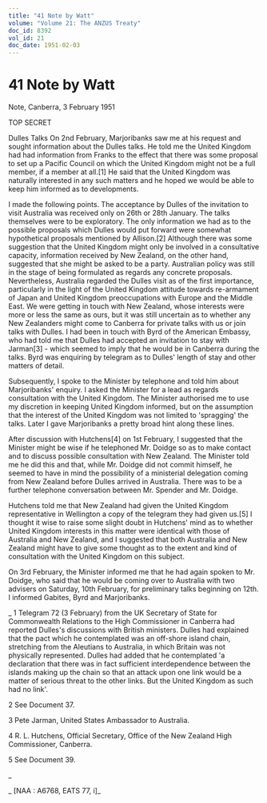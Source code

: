 ```yaml
---
title: "41 Note by Watt"
volume: "Volume 21: The ANZUS Treaty"
doc_id: 8392
vol_id: 21
doc_date: 1951-02-03
---
```


# 41 Note by Watt

Note, Canberra, 3 February 1951

TOP SECRET

Dulles Talks On 2nd February, Marjoribanks saw me at his request and sought information about the Dulles talks. He told me the United Kingdom had had information from Franks to the effect that there was some proposal to set up a Pacific Council on which the United Kingdom might not be a full member, if a member at all.[1] He said that the United Kingdom was naturally interested in any such matters and he hoped we would be able to keep him informed as to developments.

I made the following points. The acceptance by Dulles of the invitation to visit Australia was received only on 26th or 28th January. The talks themselves were to be exploratory. The only information we had as to the possible proposals which Dulles would put forward were somewhat hypothetical proposals mentioned by Allison.[2] Although there was some suggestion that the United Kingdom might only be involved in a consultative capacity, information received by New Zealand, on the other hand, suggested that she might be asked to be a party. Australian policy was still in the stage of being formulated as regards any concrete proposals. Nevertheless, Australia regarded the Dulles visit as of the first importance, particularly in the light of the United Kingdom attitude towards re-armament of Japan and United Kingdom preoccupations with Europe and the Middle East. We were getting in touch with New Zealand, whose interests were more or less the same as ours, but it was still uncertain as to whether any New Zealanders might come to Canberra for private talks with us or join talks with Dulles. I had been in touch with Byrd of the American Embassy, who had told me that Dulles had accepted an invitation to stay with Jarman[3] - which seemed to imply that he would be in Canberra during the talks. Byrd was enquiring by telegram as to Dulles' length of stay and other matters of detail.

Subsequently, I spoke to the Minister by telephone and told him about Marjoribanks' enquiry. I asked the Minister for a lead as regards consultation with the United Kingdom. The Minister authorised me to use my discretion in keeping United Kingdom informed, but on the assumption that the interest of the United Kingdom was not limited to 'spragging' the talks. Later I gave Marjoribanks a pretty broad hint along these lines.

After discussion with Hutchens[4] on 1st February, I suggested that the Minister might be wise if he telephoned Mr. Doidge so as to make contact and to discuss possible consultation with New Zealand. The Minister told me he did this and that, while Mr. Doidge did not commit himself, he seemed to have in mind the possibility of a ministerial delegation coming from New Zealand before Dulles arrived in Australia. There was to be a further telephone conversation between Mr. Spender and Mr. Doidge.

Hutchens told me that New Zealand had given the United Kingdom representative in Wellington a copy of the telegram they had given us.[5] I thought it wise to raise some slight doubt in Hutchens' mind as to whether United Kingdom interests in this matter were identical with those of Australia and New Zealand, and I suggested that both Australia and New Zealand might have to give some thought as to the extent and kind of consultation with the United Kingdom on this subject.

On 3rd February, the Minister informed me that he had again spoken to Mr. Doidge, who said that he would be coming over to Australia with two advisers on Saturday, 10th February, for preliminary talks beginning on 12th. I informed Gabites, Byrd and Marjoribanks.

_ 1 Telegram 72 (3 February) from the UK Secretary of State for Commonwealth Relations to the High Commissioner in Canberra had reported Dulles's discussions with British ministers. Dulles had explained that the pact which he contemplated was an off-shore island chain, stretching from the Aleutians to Australia, in which Britain was not physically represented. Dulles had added that he contemplated 'a declaration that there was in fact sufficient interdependence between the islands making up the chain so that an attack upon one link would be a matter of serious threat to the other links. But the United Kingdom as such had no link'.

2 See Document 37.

3 Pete Jarman, United States Ambassador to Australia.

4 R. L. Hutchens, Official Secretary, Office of the New Zealand High Commissioner, Canberra.

5 See Document 39.

_

_ [NAA : A6768, EATS 77, i]_
